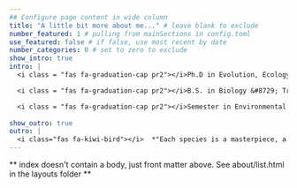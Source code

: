 ```yaml
---
## Configure page content in wide column
title: "A little bit more about me..." # leave blank to exclude
number_featured: 1 # pulling from mainSections in config.toml
use_featured: false # if false, use most recent by date
number_categories: 0 # set to zero to exclude
show_intro: true
intro: | 
  <i class = "fas fa-graduation-cap pr2"></i>Ph.D in Evolution, Ecology & Population Biology &#8729; Washington     University in St. Louis &#8729; 2021-present

  <i class = "fas fa-graduation-cap pr2"></i>B.S. in Biology &#8729; Trinity University &#8729; 2021

  <i class = "fas fa-graduation-cap pr2"></i>Semester in Environmental Science &#8729; Marine Biological Laboratory &#8729; 2019
   
show_outro: true
outro: |
  <i class="fas fa-kiwi-bird"></i>  *"Each species is a masterpiece, a creation assembled with extreme care and genius." -Edward O. Wilson*
---
```


** index doesn't contain a body, just front matter above.
See about/list.html in the layouts folder **
